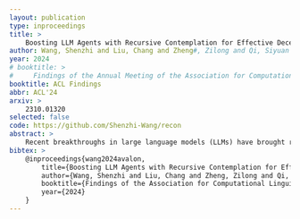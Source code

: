 ```yaml
---
layout: publication
type: inproceedings
title: >
    Boosting LLM Agents with Recursive Contemplation for Effective Deception Handling
author: Wang, Shenzhi and Liu, Chang and Zheng#, Zilong and Qi, Siyuan and Chen, Shuo and Yang, Qisen and Zhao, Andrew and Wang, Shaofei and Song, Shiji and Huang#, Gao
year: 2024
# booktitle: >
#     Findings of the Annual Meeting of the Association for Computational Linguistics: ACL-Findings
booktitle: ACL Findings
abbr: ACL'24
arxiv: >
    2310.01320
selected: false
code: https://github.com/Shenzhi-Wang/recon
abstract: >
    Recent breakthroughs in large language models (LLMs) have brought remarkable success in the field of LLM-as-Agent. Nevertheless, a prevalent assumption is that the information processed by LLMs is consistently honest, neglecting the pervasive deceptive or misleading information in human society and AI-generated content. This oversight makes LLMs susceptible to malicious manipulations, potentially resulting in detrimental outcomes. This study utilizes the intricate Avalon game as a testbed to explore LLMs' potential in deceptive environments. Avalon, full of misinformation and requiring sophisticated logic, manifests as a "Game-of-Thoughts". Inspired by the efficacy of humans' recursive thinking and perspective-taking in the Avalon game, we introduce a novel framework, Recursive Contemplation (ReCon), to enhance LLMs' ability to identify and counteract deceptive information. ReCon combines formulation and refinement contemplation processes; formulation contemplation produces initial thoughts and speech, while refinement contemplation further polishes them. Additionally, we incorporate first-order and second-order perspective transitions into these processes respectively. Specifically, the first-order allows an LLM agent to infer others' mental states, and the second-order involves understanding how others perceive the agent's mental state. After integrating ReCon with different LLMs, extensive experiment results from the Avalon game indicate its efficacy in aiding LLMs to discern and maneuver around deceptive information without extra fine-tuning and data. Finally, we offer a possible explanation for the efficacy of ReCon and explore the current limitations of LLMs in terms of safety, reasoning, speaking style, and format, potentially furnishing insights for subsequent research.
bibtex: >
    @inproceedings{wang2024avalon,
        title={Boosting LLM Agents with Recursive Contemplation for Effective Deception Handling},
        author={Wang, Shenzhi and Liu, Chang and Zheng, Zilong and Qi, Siyuan and Chen, Shuo and Yang, Qisen and Zhao, Andrew and Wang, Shaofei and Song, Shiji and Huang, Gao},
        booktitle={Findings of the Association for Computational Linguistics: ACL-Findings},
        year={2024}
    }
---
```

